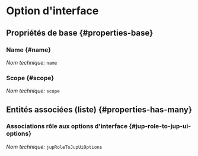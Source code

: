 # Option d'interface
<!--- THIS FILE IS GENERATED PLEASE DO NOT EDIT IT DIRECTLY --->



<OH code="jupUiOption"/>


## Propriétés de base {#properties-base}

### Name {#name}



*Nom technique:* ```name```
<PH code="jupUiOption:name"/>

### Scope {#scope}



*Nom technique:* ```scope```
<PH code="jupUiOption:scope"/>




## Entités associées (liste) {#properties-has-many}

### Associations rôle aux options d'interface {#jup-role-to-jup-ui-options}



*Nom technique:* ```jupRoleToJupUiOptions```
<PH code="jupUiOption:jupRoleToJupUiOptions"/>




